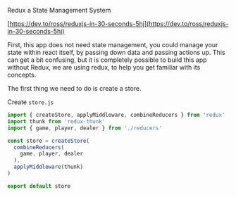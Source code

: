 Redux a State Management System

[https://dev.to/ross/reduxjs-in-30-seconds-5hj](https://dev.to/ross/reduxjs-in-30-seconds-5hj)

First, this app does not need state management, you could manage your state within react itself, by passing down data and passing actions up. This can get a bit confusing, but it is completely possible to build this app without Redux, we are using redux, to help you get familiar with its concepts.

The first thing we need to do is create a store.

Create `store.js`

``` js
import { createStore, applyMiddleware, combineReducers } from 'redux'
import thunk from 'redux-thunk'
import { game, player, dealer } from './reducers'

const store = createStore(
  combineReducers(
    game, player, dealer
  ),
  applyMiddleware(thunk)
)

export default store
```
